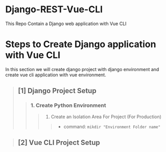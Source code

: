 # Django-REST-Vue-CLI
This Repo Contain a Django web application with Vue CLI


# Steps to Create Django application with Vue CLI
In this section we will create django project with django environment and create vue cli application with vue environment.

> ## [1] Django Project Setup
>> ### 1. Create Python Environment
>>> 1. Create an Isolation Area For Project (For Production)
>>>> - command: `mikdir "Environment Folder name"`






> ## [2] Vue CLI Project Setup
>> 
